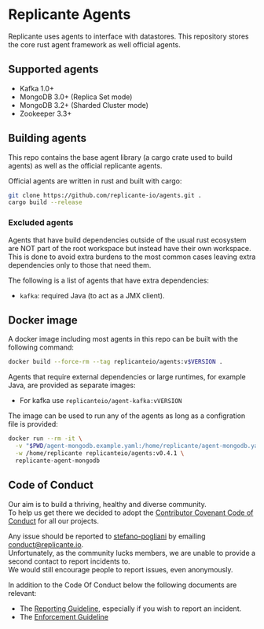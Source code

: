 # Replicante Agents
Replicante uses agents to interface with datastores.
This repository stores the core rust agent framework as well official agents.


## Supported agents

  * Kafka 1.0+
  * MongoDB 3.0+ (Replica Set mode)
  * MongoDB 3.2+ (Sharded Cluster mode)
  * Zookeeper 3.3+


## Building agents
This repo contains the base agent library (a cargo crate used to build agents)
as well as the official replicante agents.

Official agents are written in rust and built with cargo:
```bash
git clone https://github.com/replicante-io/agents.git .
cargo build --release
```

### Excluded agents
Agents that have build dependencies outside of the usual rust ecosystem are NOT part of the root
workspace but instead have their own workspace.
This is done to avoid extra burdens to the most common cases leaving extra dependencies only to
those that need them.

The following is a list of agents that have extra dependencies:

  * `kafka`: required Java (to act as a JMX client).


## Docker image
A docker image including most agents in this repo can be built with the following command:
```bash
docker build --force-rm --tag replicanteio/agents:v$VERSION .
```

Agents that require external dependencies or large runtimes, for example Java, are provided
as separate images:

  * For kafka use `replicanteio/agent-kafka:vVERSION`

The image can be used to run any of the agents as long as a configration file is provided:
```bash
docker run --rm -it \
  -v "$PWD/agent-mongodb.example.yaml:/home/replicante/agent-mongodb.yaml" \
  -w /home/replicante replicanteio/agents:v0.4.1 \
  replicante-agent-mongodb
```


## Code of Conduct
Our aim is to build a thriving, healthy and diverse community.  
To help us get there we decided to adopt the [Contributor Covenant Code of Conduct](https://www.contributor-covenant.org/)
for all our projects.

Any issue should be reported to [stefano-pogliani](https://github.com/stefano-pogliani)
by emailing [conduct@replicante.io](mailto:conduct@replicante.io).  
Unfortunately, as the community lucks members, we are unable to provide a second contact to report incidents to.  
We would still encourage people to report issues, even anonymously.

In addition to the Code Of Conduct below the following documents are relevant:

  * The [Reporting Guideline](https://www.replicante.io/conduct/reporting), especially if you wish to report an incident.
  * The [Enforcement Guideline](https://www.replicante.io/conduct/enforcing)
